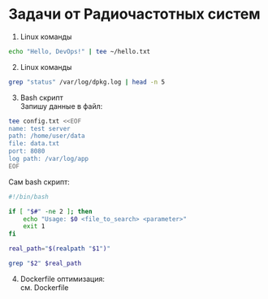 # Задачи от Радиочастотных систем
1. Linux команды 
```bash
echo "Hello, DevOps!" | tee ~/hello.txt
``` 
2. Linux команды 
```bash
grep "status" /var/log/dpkg.log | head -n 5
``` 
3. Bash скрипт  
Запишу данные в файл:
```bash
tee config.txt <<EOF
name: test server
path: /home/user/data
file: data.txt
port: 8080
log path: /var/log/app
EOF
``` 
Сам bash скрипт:
```bash
#!/bin/bash

if [ "$#" -ne 2 ]; then
    echo "Usage: $0 <file_to_search> <parameter>"
    exit 1
fi

real_path="$(realpath "$1")"

grep "$2" $real_path

```

4. Dockerfile оптимизация:  
см. Dockerfile
